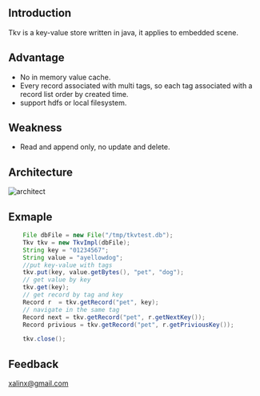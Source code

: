 ## Introduction
Tkv is a key-value store written in java, it applies to embedded scene.

## Advantage
- No in memory value cache.
- Every record associated with multi tags, so each tag associated with a record list order by created time.
- support hdfs or local filesystem.

## Weakness
- Read and append only, no update and delete.

## Architecture
![architect](http://ww2.sinaimg.cn/large/648d6e26gw1dqawvzkia7j.jpg "tkv architect")


## Exmaple
```java		
	File dbFile = new File("/tmp/tkvtest.db"); 
	Tkv tkv = new TkvImpl(dbFile); 
	String key = "01234567"; 
	String value = "ayellowdog"; 
	//put key-value with tags
	tkv.put(key, value.getBytes(), "pet", "dog");
	// get value by key
	tkv.get(key);
	// get record by tag and key
	Record r  = tkv.getRecord("pet", key);
	// navigate in the same tag
	Record next = tkv.getRecord("pet", r.getNextKey());
	Record privious = tkv.getRecord("pet", r.getPriviousKey());

	tkv.close();
```

## Feedback
xalinx@gmail.com
